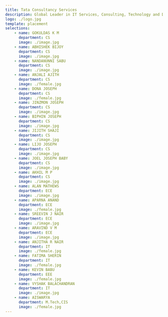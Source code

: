 ```yaml
---
title: Tata Consultancy Services
description: Global Leader in IT Services, Consulting, Technology and Digital Solutions with a Large Network of Innovation & Delivery Centers.
logo: ./logo.jpg
template: placement
selections:
    - name: GOKULDAS K M
      department: CS
      image: ./image.jpg
    - name: ABHISHEK BIJOY
      department: CS
      image: ./image.jpg
    - name: NANDANUNNI SABU
      department: CS
      image: ./image.jpg
    - name: ANJALI AJITH
      department: CS
      image: ./female.jpg
    - name: DONA JOSEPH
      department: CS
      image: ./female.jpg
    - name: JINZMON JOSEPH
      department: CS
      image: ./image.jpg
    - name: BIPHIN JOSEPH
      department: CS
      image: ./image.jpg
    - name: JIJITH SHAJI
      department: CS
      image: ./image.jpg
    - name: LIJO JOSEPH
      department: CS
      image: ./image.jpg
    - name: JOEL JOSEPH BABY
      department: CS
      image: ./image.jpg
    - name: AKHIL M P
      department: CS
      image: ./image.jpg
    - name: ALAN MATHEWS
      department: ECE
      image: ./image.jpg
    - name: APARNA ANAND
      department: ECE
      image: ./female.jpg
    - name: SREEVIN J NAIR
      department: ECE
      image: ./image.jpg
    - name: ARAVIND V M
      department: ECE
      image: ./image.jpg
    - name: ANJITHA R NAIR
      department: IT
      image: ./female.jpg
    - name: FATIMA SHERIN
      department: IT
      image: ./female.jpg
    - name: KEVIN BABU
      department: EEE
      image: ./female.jpg
    - name: VYSHAK BALACHANDRAN
      department: IT
      image: ./image.jpg
    - name: AISWARYA
      department: M.Tech,CIS
      image: ./female.jpg
---
```

